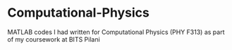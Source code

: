 # Computational-Physics

MATLAB codes I had written for Computational Physics (PHY F313) as part of my coursework at BITS Pilani
